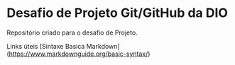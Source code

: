 # Desafio de Projeto Git/GitHub da DIO
Repositório criado para o desafio de Projeto.

Links úteis 
[Sintaxe Basica Markdown] (https://www.markdownguide.org/basic-syntax/)
